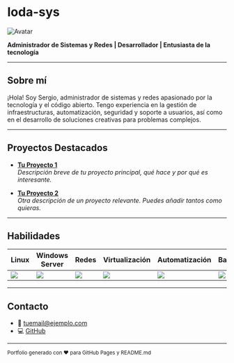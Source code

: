 # Ioda-sys

![Avatar](https://avatars.githubusercontent.com/u/your-user-id?v=4)

**Administrador de Sistemas y Redes | Desarrollador | Entusiasta de la tecnología**

---

## Sobre mí

¡Hola! Soy Sergio, administrador de sistemas y redes apasionado por la tecnología y el código abierto. Tengo experiencia en la gestión de infraestructuras, automatización, seguridad y soporte a usuarios, así como en el desarrollo de soluciones creativas para problemas complejos.

---

## Proyectos Destacados

- [**Tu Proyecto 1**](https://github.com/Ioda-sys/tu-proyecto-1)  
  _Descripción breve de tu proyecto principal, qué hace y por qué es interesante._

- [**Tu Proyecto 2**](https://github.com/Ioda-sys/tu-proyecto-2)  
  _Otra descripción de un proyecto relevante. Puedes añadir tantos como quieras._

---

## Habilidades

| Linux | Windows Server | Redes | Virtualización | Automatización | Bash | Python | Git |
|-------|----------------|-------|----------------|----------------|------|--------|-----|
| ![](https://img.shields.io/badge/Linux-FCC624?style=flat&logo=linux&logoColor=black) | ![](https://img.shields.io/badge/Windows_Server-0078D6?style=flat&logo=windows&logoColor=white) | ![](https://img.shields.io/badge/Redes-00599C?style=flat) | ![](https://img.shields.io/badge/VMware-607078?style=flat&logo=vmware&logoColor=white) | ![](https://img.shields.io/badge/Automatización-2C3539?style=flat) | ![](https://img.shields.io/badge/Bash-4EAA25?style=flat&logo=gnubash&logoColor=white) | ![](https://img.shields.io/badge/Python-3776AB?style=flat&logo=python&logoColor=white) | ![](https://img.shields.io/badge/Git-F05032?style=flat&logo=git&logoColor=white) |

---

## Contacto

- 📧 [tuemail@ejemplo.com](mailto:tuemail@ejemplo.com)
- 💻 [GitHub](https://github.com/Ioda-sys)
<!-- Agrega aquí LinkedIn, Twitter, etc. -->

---

<sub>Portfolio generado con ❤️ para GitHub Pages y README.md</sub>
